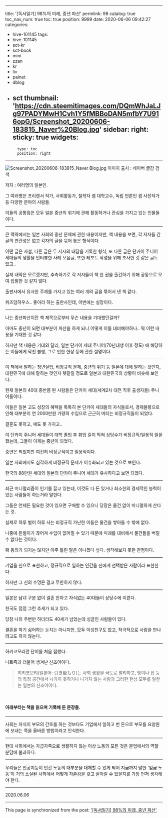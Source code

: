 
---
title: '[독서일기] 98%의 미래, 중년 파산'
permlink: 98
catalog: true
toc_nav_num: true
toc: true
position: 9999
date: 2020-06-06 09:42:27
categories:
- hive-101145
tags:
- hive-101145
- sct-kr
- sct-book
- mini
- zzan
- kr
- liv
- palnet
- dblog
- sct
thumbnail: 'https://cdn.steemitimages.com/DQmWhJaLJg97PADYMwH1Cvh1Y5fMBBoDAN5mfbY7U916opG/Screenshot_20200606-183815_Naver%20Blog.jpg'
sidebar:
    right:
        sticky: true
widgets:
    -
        type: toc
        position: right
---


![Screenshot_20200606-183815_Naver Blog.jpg](https://cdn.steemitimages.com/DQmWhJaLJg97PADYMwH1Cvh1Y5fMBBoDAN5mfbY7U916opG/Screenshot_20200606-183815_Naver%20Blog.jpg)
이미지 출처 : 네이버 글감 검색

저자 : 여러명의 일본인.

그 여러명은 프리랜서 작가, 사회활동가, 철학자 겸 대학교수, 독립 언론인 겸 사진작가 등 다양한 분야의 사람들.

이들의 공통점은 모두 일본 중년의 위기에 관해 활동하거나 관심을 가지고 있는 인물들이다.

***

큰 맥락에서는 일본 사회의 중년 문제에 관한 내용이지만, 책 내용을 보면, 각 저자들 간 글의 연관성은 없고 각자의 글을 묶어 놓은 형식이다.

어떤 글은 사설, 다른 글은 두 저자의 대담을 기록한 형식, 또 다른 글은 단카이 주니어 세대들의 생활을 인터뷰한 사례 모음글, 또한 레포트 작성을 위해 조사한 것 같은 글도 있고..

실제 내막은 모르겠지만, 추측하기로 각 저자들이 책 한 권을 출간하기 위해 공동으로 모여 집필한 것 같지 않다.

출판사에서 유사한 주제를 가지고 있는 여러 개의 글을 묶어서 낸 책 같다.

위즈덤하우스.. 좋아라 하는 출판사인데, 이번에는 실망이다.

***

나는 중년파산이란 책 제목으로부터 무슨 내용을 기대했던걸까?

아마도 중년이 되면 대부분이 파산을 하게 되니 어떻게 이를 대비해야하나.. 뭐 이런 내용을 기대한 것 같다.

하지만 책 내용은 기대와 달리, 일본 단카이 세대 주니어(70년대생 이후 정도) 에 해당하는 이들에게 닥친 불행, 그로 인한 현상 등에 관한 설명이다.

***

이 책에서 말하는 청년실업, 비정규직 문제, 중년의 위기 등 일본에 대해 말하는 것인지, 대한민국에 대해 말하는 것인지 헷갈릴 정도로 일본과 대한민국의 상황이 비슷해 보인다.

현재 일본의 40대 중반쯤 된 사람들은 단카이 세대(세계2차 대전 직후 출생자들) 주니어들이다.

이들은 일본 고도 성장의 혜택을 톡톡히 본 단카이 세대들의 자식들로서, 경제불황으로 인해 대부분이 연 2000만원 가량의 수입으로 근근히 버티는 비정규직들이 되었다.

결혼도 못하고, 애도 못 가지고.. 

이 단카이 주니어 세대들이 대학 졸업 후 취업 길이 막혀 상당수가 비정규직/일용직 일을 했는데, 그들이 이제는 중년이 되었다. 

중년은 되었지만 여전히 비정규직이고 일용직이다. 

일본 사회에서도 심각하게 비정규직 문제가 이슈화되고 있는 것으로 보인다.

한국의 88만원 세대와 일본의 단카이 주니어 세대가 유사하다고 보면 되겠다.

***

최근 미니멀리즘이 인기를 끌고 있는데, 이것도 다 돈 있거나 최소한의 경제적인 능력이 있는 사람들이 하는거라 말한다.

그들은 언제든 필요한 것이 있으면 구매할 수 있으니 당장은 물건 없이 미니멀하게 산다는 것.

실제로 하루 벌어 하루 사는 비정규직 가난한 이들은 물건을 쌓아둘 수 밖에 없다.

나중에 돈벌이가 끊어져 수입이 없어질 수 있기 때문에 미래를 대비해서 물건들을 버릴 수 없다는 것이다.

확 동의가 되지는 않지만 아주 틀린 말은 아니겠다 싶다. 생각해보지 못한 관점이다.

***

기업을 신으로 표현하고, 정규직으로 일하는 인간을 신에게 선택받은 사람이라 표현한다.

하지만 그 신의 수명은 결코 무한하지 않다.

***

일본은 남녀 구분 없이 결혼 안하고 자식없는 40대들이 상당수에 이른다.

한국도 점점 그런 추세가 되고 있다.

당장 나의 주변만 하더라도 40세가 넘었는데 싱글인 사람들이 있다.

결혼을 하기 싫어하는 눈치는 아니지만, 모두 이성친구도 없고, 적극적으로 사람을 만나려고도 하지 않는다.

***

하키코모리란 단어를 처음 접했다.

니트족과 더불어 생겨난 신조어이다.

>히키코모리(일본어: 引き籠もり)는 사회 생활을 극도로 멀리하고, 방이나 집 등의 특정 공간에서 나가지 못하거나 나가지 않는 사람과 그러한 현상 모두를 일컫는 일본의 신조어이다.

​

#### 아래부터는 책을 읽으며 기록해 둔 문장들.

***

사회는 자식이 부모의 간호를 하는 것보다도 기업에서 일하고 번 돈으로 부모를 요양원에 보내는 쪽을 올바른 방법이라고 인식한다.

***

현대 사회에서는 자급자족으로 생활하지 않는 이상 노동의 모든 것은 분업에서의 역할 분담에 불과하다.

***

우리들은 인공지능이 인간 노동의 대부분을 대체할 수 있게 되어 지금까지 말한 '임금 노동'이 거의 소실된 사회에서 어떻게 자존감을 갖고 살아갈 수 있을지를 가장 먼저 생각해야 한다.

***

2020.06.06

- - -

This page is synchronized from the post: ['[독서일기] 98%의 미래, 중년 파산'](https://steemit.com/@lucky2015/98)
